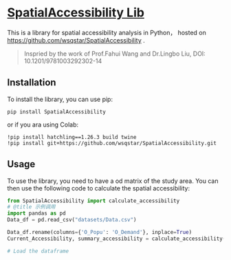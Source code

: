 # [SpatialAccessibility Lib](https://github.com/wsqstar/SpatialAccessibility)
This is a library for spatial accessibility analysis in Python， hosted on https://github.com/wsqstar/SpatialAccessibility .
> Inspried by the work of Prof.Fahui Wang and Dr.Lingbo Liu, DOI: 10.1201/9781003292302-14

## Installation
To install the library, you can use pip:

```
pip install SpatialAccessibility

```
or if you ara using Colab:

```
!pip install hatchling==1.26.3 build twine
!pip install git+https://github.com/wsqstar/SpatialAccessibility.git

```

## Usage
To use the library, you need to have a od matrix of the study area. You can then use the following code to calculate the spatial accessibility:
```python
from SpatialAccessibility import calculate_accessibility
# @title 示例调用
import pandas as pd
Data_df = pd.read_csv("datasets/Data.csv")

Data_df.rename(columns={'O_Popu': 'O_Demand'}, inplace=True)
Current_Accessibility, summary_accessibility = calculate_accessibility(Data_df,print_out=False)

# Load the dataframe
```